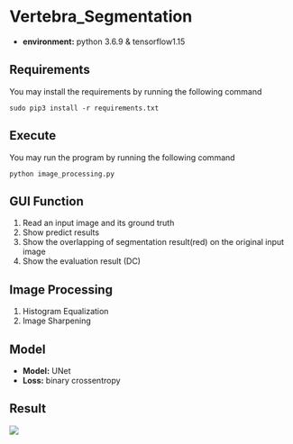 # Vertebra_Segmentation
* **environment:** python 3.6.9 & tensorflow1.15
## Requirements
You may install the requirements by running the following command
```
sudo pip3 install -r requirements.txt
```
## Execute
You may run the program by running the following command
```
python image_processing.py
```
## GUI Function
1.	Read an input image and its ground truth 
2.	Show predict results 
3.	Show the overlapping of segmentation result(red) on the original input image  
4.	Show the evaluation result (DC) 
## Image Processing
1. Histogram Equalization
2. Image Sharpening 
## Model
* **Model:** UNet
* **Loss:** binary crossentropy 
## Result
![](https://i.imgur.com/BYhmwUA.png)
